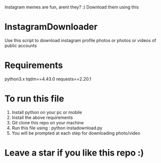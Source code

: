Instagram memes are fun, arent they? :) 
Download them using this

# InstagramDownloader
Use this script to download instagram profile photos or photos or videos of public accounts

# Requirements
python3.x
tqdm==4.43.0
requests==2.20.1

# To run this file
1) Install python on your pc or mobile
2) Install the above requirements
3) Git clone this repo on your machine
3) Run this file using : python instadownload.py
4) You will be prompted at each step for downloading photo/video

# Leave a star if you like this repo :)
